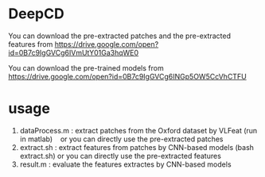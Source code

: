 # DeepCD

  You can download the pre-extracted patches and the pre-extracted features from https://drive.google.com/open?id=0B7c9IgGVCg6IVmUtY01Ga3hqWE0
  
  You can download the pre-trained models from https://drive.google.com/open?id=0B7c9IgGVCg6INGp5OW5CcVhCTFU

# usage

  1. dataProcess.m : extract patches from the Oxford dataset by VLFeat (run in matlab)
    or you can directly use the pre-extracted patches
  2. extract.sh : extract features from patches by CNN-based models (bash extract.sh)
    or you can directly use the pre-extracted features
  3. result.m : evaluate the features extractes by CNN-based models
